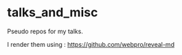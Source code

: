 # talks_and_misc

Pseudo repos for my talks.

I render them using : https://github.com/webpro/reveal-md

